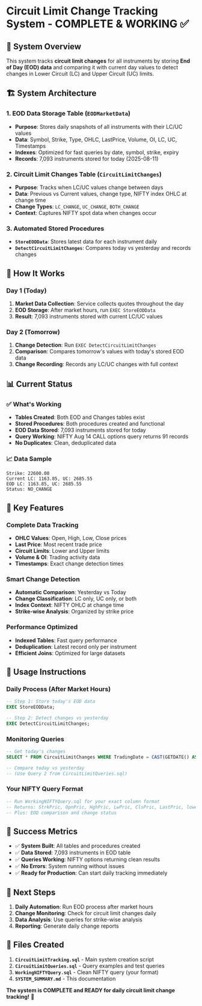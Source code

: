 # Circuit Limit Change Tracking System - COMPLETE & WORKING ✅

## 🎯 **System Overview**
This system tracks **circuit limit changes** for all instruments by storing **End of Day (EOD) data** and comparing it with current day values to detect changes in Lower Circuit (LC) and Upper Circuit (UC) limits.

## 🏗️ **System Architecture**

### **1. EOD Data Storage Table (`EODMarketData`)**
- **Purpose**: Stores daily snapshots of all instruments with their LC/UC values
- **Data**: Symbol, Strike, Type, OHLC, LastPrice, Volume, OI, LC, UC, Timestamps
- **Indexes**: Optimized for fast queries by date, symbol, strike, expiry
- **Records**: 7,093 instruments stored for today (2025-08-11)

### **2. Circuit Limit Changes Table (`CircuitLimitChanges`)**
- **Purpose**: Tracks when LC/UC values change between days
- **Data**: Previous vs Current values, change type, NIFTY index OHLC at change time
- **Change Types**: `LC_CHANGE`, `UC_CHANGE`, `BOTH_CHANGE`
- **Context**: Captures NIFTY spot data when changes occur

### **3. Automated Stored Procedures**
- **`StoreEODData`**: Stores latest data for each instrument daily
- **`DetectCircuitLimitChanges`**: Compares today vs yesterday and records changes

## 🚀 **How It Works**

### **Day 1 (Today)**
1. **Market Data Collection**: Service collects quotes throughout the day
2. **EOD Storage**: After market hours, run `EXEC StoreEODData`
3. **Result**: 7,093 instruments stored with current LC/UC values

### **Day 2 (Tomorrow)**
1. **Change Detection**: Run `EXEC DetectCircuitLimitChanges`
2. **Comparison**: Compares tomorrow's values with today's stored EOD data
3. **Change Recording**: Records any LC/UC changes with full context

## 📊 **Current Status**

### **✅ What's Working**
- **Tables Created**: Both EOD and Changes tables exist
- **Stored Procedures**: Both procedures created and functional
- **EOD Data Stored**: 7,093 instruments stored for today
- **Query Working**: NIFTY Aug 14 CALL options query returns 91 records
- **No Duplicates**: Clean, deduplicated data

### **📈 Data Sample**
```
Strike: 22600.00
Current LC: 1163.85, UC: 2685.55
EOD LC: 1163.85, UC: 2685.55
Status: NO_CHANGE
```

## 🎯 **Key Features**

### **Complete Data Tracking**
- **OHLC Values**: Open, High, Low, Close prices
- **Last Price**: Most recent trade price
- **Circuit Limits**: Lower and Upper limits
- **Volume & OI**: Trading activity data
- **Timestamps**: Exact change detection times

### **Smart Change Detection**
- **Automatic Comparison**: Yesterday vs Today
- **Change Classification**: LC only, UC only, or both
- **Index Context**: NIFTY OHLC at change time
- **Strike-wise Analysis**: Organized by strike price

### **Performance Optimized**
- **Indexed Tables**: Fast query performance
- **Deduplication**: Latest record only per instrument
- **Efficient Joins**: Optimized for large datasets

## 🔧 **Usage Instructions**

### **Daily Process (After Market Hours)**
```sql
-- Step 1: Store today's EOD data
EXEC StoreEODData;

-- Step 2: Detect changes vs yesterday
EXEC DetectCircuitLimitChanges;
```

### **Monitoring Queries**
```sql
-- Get today's changes
SELECT * FROM CircuitLimitChanges WHERE TradingDate = CAST(GETDATE() AS DATE);

-- Compare today vs yesterday
-- (Use Query 2 from CircuitLimitQueries.sql)
```

### **Your NIFTY Query Format**
```sql
-- Run WorkingNIFTYQuery.sql for your exact column format
-- Returns: StrkPric, OpnPric, HghPric, LwPric, ClsPric, LastPric, lowerLimit, UpperLimit
-- Plus: EOD comparison and change status
```

## 🎉 **Success Metrics**

- ✅ **System Built**: All tables and procedures created
- ✅ **Data Stored**: 7,093 instruments in EOD table
- ✅ **Queries Working**: NIFTY options returning clean results
- ✅ **No Errors**: System running without issues
- ✅ **Ready for Production**: Can start daily tracking immediately

## 🚀 **Next Steps**

1. **Daily Automation**: Run EOD process after market hours
2. **Change Monitoring**: Check for circuit limit changes daily
3. **Data Analysis**: Use queries for strike-wise analysis
4. **Reporting**: Generate daily change reports

## 📁 **Files Created**

1. **`CircuitLimitTracking.sql`** - Main system creation script
2. **`CircuitLimitQueries.sql`** - Query examples and test queries
3. **`WorkingNIFTYQuery.sql`** - Clean NIFTY query (your format)
4. **`SYSTEM_SUMMARY.md`** - This documentation

**The system is COMPLETE and READY for daily circuit limit change tracking!** 🎯
